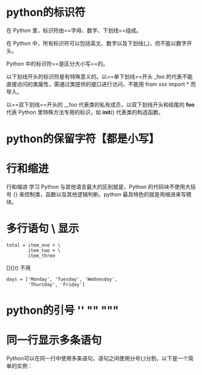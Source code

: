 # python的标识符
在 Python 里，标识符由==字母、数字、下划线==组成。

在 Python 中，所有标识符可以包括英文、数字以及下划线(_)，但不能以数字开头。

Python 中的标识符==是区分大小写==的。

以下划线开头的标识符是有特殊意义的。以==单下划线==开头 _foo 的代表不能直接访问的类属性，需通过类提供的接口进行访问，不能用 from xxx import * 而导入。

以==双下划线==开头的 __foo 代表类的私有成员，以双下划线开头和结尾的 __foo__ 代表 Python 里特殊方法专用的标识，如 __init__() 代表类的构造函数。
# python的保留字符【都是小写】
# 行和缩进
行和缩进
学习 Python 与其他语言最大的区别就是，Python 的代码块不使用大括号 {} 来控制类，函数以及其他逻辑判断。python 最具特色的就是用缩进来写模块。
# 多行语句 \ 显示

```
total = item_one + \
        item_two + \
        item_three
```
[]{}() 不用
```
days = ['Monday', 'Tuesday', 'Wednesday',
        'Thursday', 'Friday']
```
# python的引号 '' "" """ 

# 同一行显示多条语句
Python可以在同一行中使用多条语句，语句之间使用分号(;)分割，以下是一个简单的实例：


